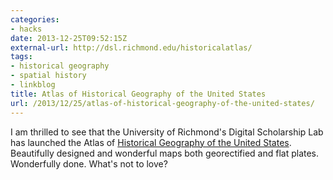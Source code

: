 ```yaml
---
categories:
- hacks
date: 2013-12-25T09:52:15Z
external-url: http://dsl.richmond.edu/historicalatlas/
tags:
- historical geography
- spatial history
- linkblog
title: Atlas of Historical Geography of the United States
url: /2013/12/25/atlas-of-historical-geography-of-the-united-states/
---
```


I am thrilled to see that the University of Richmond's Digital Scholarship Lab 
has launched the Atlas of [Historical Geography of the United 
States](http://dsl.richmond.edu/historicalatlas/). Beautifully designed and 
wonderful maps both georectified and flat plates. Wonderfully done. What's not to love?
